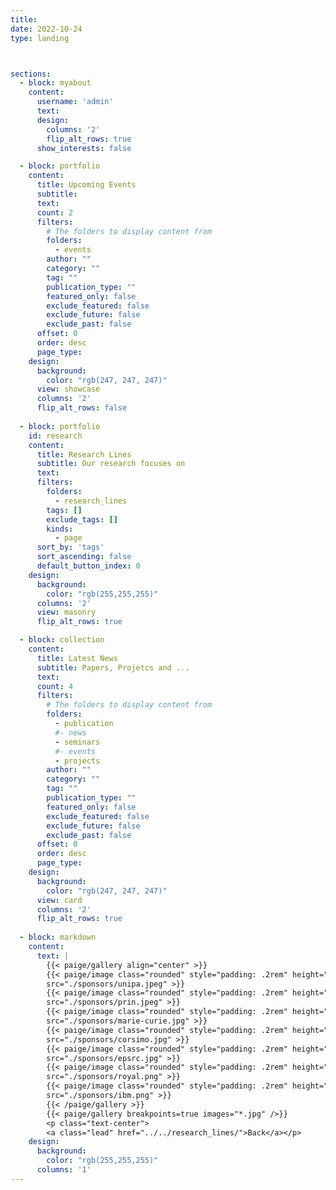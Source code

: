 ```yaml
---
title:
date: 2022-10-24
type: landing 



sections:
  - block: myabout
    content:
      username: 'admin'
      text:
      design:
        columns: '2'
        flip_alt_rows: true
      show_interests: false

  - block: portfolio
    content:
      title: Upcoming Events
      subtitle: 
      text: 
      count: 2
      filters:
        # The folders to display content from
        folders:
          - events
        author: ""
        category: ""
        tag: ""
        publication_type: ""
        featured_only: false
        exclude_featured: false
        exclude_future: false
        exclude_past: false
      offset: 0
      order: desc
      page_type: 
    design:
      background:
        color: "rgb(247, 247, 247)"
      view: showcase
      columns: '2'
      flip_alt_rows: false
      
  - block: portfolio
    id: research
    content:
      title: Research Lines
      subtitle: Our research focuses on
      text: 
      filters:
        folders:
          - research_lines
        tags: []
        exclude_tags: []
        kinds:
          - page
      sort_by: 'tags'
      sort_ascending: false
      default_button_index: 0
    design:
      background:
        color: "rgb(255,255,255)"
      columns: '2'
      view: masonry
      flip_alt_rows: true

  - block: collection
    content:
      title: Latest News
      subtitle: Papers, Projetcs and ...
      text: 
      count: 4
      filters:
        # The folders to display content from
        folders:
          - publication
          #- news
          - seminars
          #- events
          - projects
        author: ""
        category: ""
        tag: ""
        publication_type: ""
        featured_only: false
        exclude_featured: false
        exclude_future: false
        exclude_past: false
      offset: 0
      order: desc
      page_type: 
    design:
      background:
        color: "rgb(247, 247, 247)"
      view: card
      columns: '2'
      flip_alt_rows: true
  
  - block: markdown
    content:
      text: |
        {{< paige/gallery align="center" >}}
        {{< paige/image class="rounded" style="padding: .2rem" height="6rem" maxheight="5rem" link="https://unipa.it" 
        src="./sponsors/unipa.jpeg" >}} 
        {{< paige/image class="rounded" style="padding: .2rem" height="6rem" maxheight="5rem" link="https://prin.mur.gov.it/" 
        src="./sponsors/prin.jpeg" >}}
        {{< paige/image class="rounded" style="padding: .2rem" height="6rem" maxheight="5rem" link="https://marie-sklodowska-curie-actions.ec.europa.eu/" 
        src="./sponsors/marie-curie.jpg" >}}
        {{< paige/image class="rounded" style="padding: .2rem" height="6rem" maxheight="5rem" link="https://qucom.eu/" 
        src="./sponsors/corsimo.jpg" >}}
        {{< paige/image class="rounded" style="padding: .2rem" height="6rem" maxheight="5rem" link="https://gow.epsrc.ukri.org/NGBOViewGrant.aspx?GrantRef=EP/T028106/1" 
        src="./sponsors/epsrc.jpg" >}}
        {{< paige/image class="rounded" style="padding: .2rem" height="6rem" maxheight="5rem" link="https://royalsociety.org/" 
        src="./sponsors/royal.png" >}}
        {{< paige/image class="rounded" style="padding: .2rem" height="6rem" maxheight="5rem" link="" 
        src="./sponsors/ibm.png" >}}
        {{< /paige/gallery >}}
        {{< paige/gallery breakpoints=true images="*.jpg" />}}
        <p class="text-center">
        <a class="lead" href="../../research_lines/">Back</a></p>
    design:
      background:
        color: "rgb(255,255,255)"
      columns: '1'
---
```


